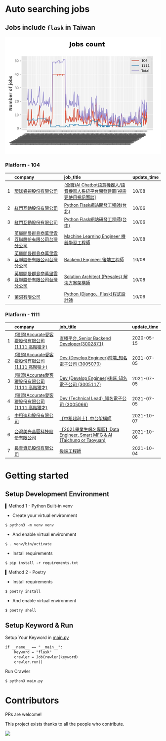 # Auto searching jobs

## Jobs include `flask` in Taiwan 

 ![image](./doc/plot_img.jpg)


### Platform - 104


|    | company                                                                                      | job_title                                                                                                | update_time   |
|---:|:---------------------------------------------------------------------------------------------|:---------------------------------------------------------------------------------------------------------|:--------------|
|  1 | [環球睿視股份有限公司](https://www.104.com.tw/company/1a2x6bjtu2?jobsource=jolist_b_date)              | [(全職)AI Chatbot語意機器人/語音機器人系統平台開發建置[視需要使用視訊面談]](https://www.104.com.tw/job/6rddw?jobsource=jolist_b_date) | 10/08         |
|  2 | [紅門互動股份有限公司](https://www.104.com.tw/company/oh4m67k?jobsource=jolist_b_relevance)            | [Python Flask網站開發工程師(台北)](https://www.104.com.tw/job/6xtfl?jobsource=jolist_b_relevance)                 | 10/06         |
|  3 | [紅門互動股份有限公司](https://www.104.com.tw/company/oh4m67k?jobsource=jolist_b_relevance)            | [Python Flask網站研發工程師(台中)](https://www.104.com.tw/job/6kf9h?jobsource=jolist_b_relevance)                 | 10/06         |
|  4 | [英屬開曼群島商萬里雲互聯股份有限公司台灣分公司](https://www.104.com.tw/company/1a2x6bk5cu?jobsource=jolist_b_date) | [Machine Learning Engineer 機器學習工程師 ](https://www.104.com.tw/job/6c61u?jobsource=jolist_b_date)           | 10/08         |
|  5 | [英屬開曼群島商萬里雲互聯股份有限公司台灣分公司](https://www.104.com.tw/company/1a2x6bk5cu?jobsource=jolist_b_date) | [Backend Engineer 後端工程師](https://www.104.com.tw/job/6xipk?jobsource=jolist_b_date)                       | 10/08         |
|  6 | [英屬開曼群島商萬里雲互聯股份有限公司台灣分公司](https://www.104.com.tw/company/1a2x6bk5cu?jobsource=jolist_b_date) | [Solution Architect (Presales) 解決方案架構師](https://www.104.com.tw/job/6c62k?jobsource=jolist_b_date)        | 10/08         |
|  7 | [萊泀有限公司](https://www.104.com.tw/company/1a2x6blg3t?jobsource=jolist_b_relevance)             | [Python (Django、Flask)程式設計師](https://www.104.com.tw/job/7cs5e?jobsource=jolist_b_relevance)              | 10/06         |

### Platform - 1111


|    | company                                                                    | job_title                                                                                                 | update_time   |
|---:|:---------------------------------------------------------------------------|:----------------------------------------------------------------------------------------------------------|:--------------|
|  1 | [(獵頭)Accurate愛客獵股份有限公司(1111 高階獵才)](https://www.1111.com.tw/corp/69647966/) | [直播平台_Senior Backend Developer(3002871)](https://www.1111.com.tw/job/85960420/)                           | 2020-05-15    |
|  2 | [(獵頭)Accurate愛客獵股份有限公司(1111 高階獵才)](https://www.1111.com.tw/corp/69647966/) | [Dev (Develop Engineer)前端_知名電子公司 (3005070)](https://www.1111.com.tw/job/97460023/)                        | 2021-07-05    |
|  3 | [(獵頭)Accurate愛客獵股份有限公司(1111 高階獵才)](https://www.1111.com.tw/corp/69647966/) | [Dev (Develop Engineer)後端_知名電子公司 (3005117)](https://www.1111.com.tw/job/97460074/)                        | 2021-07-05    |
|  4 | [(獵頭)Accurate愛客獵股份有限公司(1111 高階獵才)](https://www.1111.com.tw/corp/69647966/) | [Dev (Technical Lead)_知名電子公司 (3005066)](https://www.1111.com.tw/job/97459998/)                            | 2021-07-05    |
|  5 | [中租迪和股份有限公司](https://www.1111.com.tw/corp/2850037/)                        | [【中租超利士】中台架構師](https://www.1111.com.tw/job/97507405/)                                                     | 2021-10-07    |
|  6 | [台灣美光晶圓科技股份有限公司](https://www.1111.com.tw/corp/9622349/)                    | [【2021畢業生報名專區】Data Engineer, Smart MFG & AI (Taichung or Taoyuan)](https://www.1111.com.tw/job/97430572/) | 2021-10-06    |
|  7 | [長青資訊股份有限公司](https://www.1111.com.tw/corp/71694811/)                       | [後端工程師](https://www.1111.com.tw/job/85012186/)                                                            | 2021-10-04    |



# Getting started
## Setup Development Environment
▍Method 1 - Python Built-in venv

- Create your virtual environment
```
$ python3 -m venv venv
```
- And enable virtual environment
```
$ . venv/bin/activate
```
- Install requirements
```
$ pip install -r requirements.txt 
```

▍Method 2 - Poetry
- Install requirements
```
$ poetry install
```
- And enable virtual environment
```
$ poetry shell
```

## Setup Keyword & Run

Setup Your Keyword in [main.py](./main.py#L88)
```
if __name__ == "__main__":
    keyword = "flask"
    crawler = JobCrawler(keyword)
    crawler.run()
```

Run Crawler
```
$ python3 main.py
```

# Contributors
PRs are welcome!

This project exists thanks to all the people who contribute.

<a href="https://github.com/hsuanchi/auto-search-flask-job/graphs/contributors">
  <img src="https://contrib.rocks/image?repo=hsuanchi/auto-search-flask-job"/>
</a>
